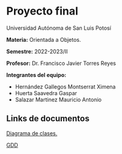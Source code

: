 # Proyecto final

Universidad Autónoma de San Luis Potosí

**Materia:** Orientada a Objetos.

**Semestre:** 2022-2023/II

**Profesor:** Dr. Francisco Javier Torres Reyes

**Integrantes del equipo:**

- Hernández Gallegos Montserrat Ximena
- Huerta Saavedra Gaspar
- Salazar Martinez Mauricio Antonio

## Links de documentos

[Diagrama de clases.](https://drive.google.com/file/d/1snGcUSY5bYXGBA6FtgykMt3ucN8PWXwm/view?usp=sharing)

[GDD](https://docs.google.com/document/d/1A9WZvLQFwBW-sarXeNLkwbm-oMKjzaZj-78K0TxcB8Q/edit?usp=sharing)
